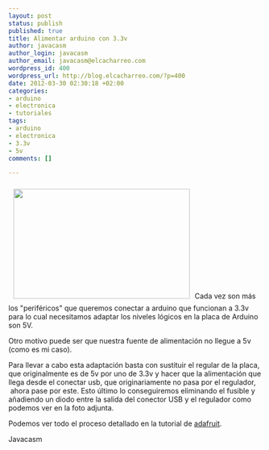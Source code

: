 ```yaml
--- 
layout: post
status: publish
published: true
title: Alimentar arduino con 3.3v
author: javacasm
author_login: javacasm
author_email: javacasm@elcacharreo.com
wordpress_id: 400
wordpress_url: http://blog.elcacharreo.com/?p=400
date: 2012-03-30 02:30:18 +02:00
categories: 
- arduino
- electronica
- tutoriales
tags: 
- arduino
- electronica
- 3.3v
- 5v
comments: []

---
```

<img class="alignleft" style="margin: 10px;" title="arduino 3.3v" src="http://www.ladyada.net/wiki/lib/exe/fetch.php?hash=028331&amp;w=500&amp;h=312&amp;media=http%3A%2F%2Fwww.ladyada.net%2Fimages%2Farduino%2F3v3%2Fdiode_t.jpg" alt="" width="350" height="218" />Cada vez son más los "periféricos" que queremos conectar a arduino que funcionan a 3.3v para lo cual necesitamos adaptar los niveles lógicos en la placa de Arduino son 5V.

Otro motivo puede ser que nuestra fuente de alimentación no llegue a 5v (como es mi caso).

Para llevar a cabo esta adaptación basta con sustituir el regular de la placa, que originalmente es de 5v por uno de 3.3v y hacer que la alimentación que llega desde el conectar usb, que originariamente no pasa por el regulador,  ahora pase por este. Esto último lo conseguiremos eliminando el fusible y añadiendo un diodo entre la salida del conector USB y el regulador como podemos ver en la foto adjunta.

Podemos ver todo el proceso detallado en la tutorial de <a href="http://www.ladyada.net/library/arduino/3v3_arduino.html">adafruit</a>.

Javacasm
